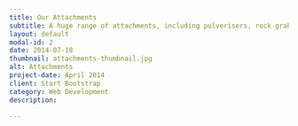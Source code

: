```yaml
---
title: Our Attachments
subtitle: A huge range of attachments, including pulverisers, rock grabs, rippers, rock breakers (12-30 tonne), augers (300-900mm), compaction wheels and buckets of all sizes.
layout: default
modal-id: 2
date: 2014-07-18
thumbnail: attachments-thumbnail.jpg
alt: Attachments
project-date: April 2014
client: Start Bootstrap
category: Web Development
description: 

---
```

